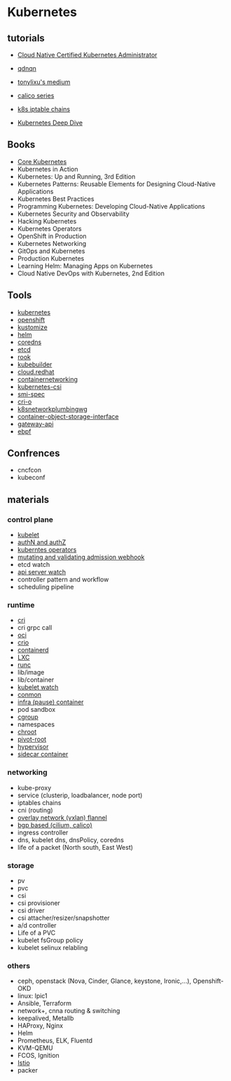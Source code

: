 # Kubernetes

## tutorials

- [Cloud Native Certified Kubernetes Administrator](https://lucid.app/lucidchart/b1b62a6e-1266-41dd-b48d-3c44252fb88f/view)

- [qdnqn](https://qdnqn.com/)

- [tonylixu's medium](https://tonylixu.medium.com/)

- [calico series](https://projectcalico.docs.tigera.io/about/about-calico)

- [k8s iptable chains](https://examples.openshift.pub/networking/k8s-iptables-chains/)

- [Kubernetes Deep Dive](https://acloudguru.com/course/kubernetes-deep-dive)

## Books

- [Core Kubernetes](https://www.manning.com/books/core-kubernetes)
- Kubernetes in Action
- Kubernetes: Up and Running, 3rd Edition
- Kubernetes Patterns: Reusable Elements for Designing Cloud-Native Applications
- Kubernetes Best Practices
- Programming Kubernetes: Developing Cloud-Native Applications
- Kubernetes Security and Observability
- Hacking Kubernetes
- Kubernetes Operators
- OpenShift in Production
- Kubernetes Networking
- GitOps and Kubernetes
- Production Kubernetes
- Learning Helm: Managing Apps on Kubernetes
- Cloud Native DevOps with Kubernetes, 2nd Edition

## Tools

- [kubernetes](https://kubernetes.io/docs/home/)
- [openshift](https://docs.openshift.com/container-platform/4.8/welcome/index.html)
- [kustomize](https://kustomize.io/)
- [helm](https://helm.sh/docs/)
- [coredns](https://coredns.io/)
- [etcd](https://etcd.io/)
- [rook](https://rook.io/)
- [kubebuilder](https://book.kubebuilder.io/)
- [cloud.redhat](https://cloud.redhat.com/learn/topics/operators)
- [containernetworking](https://github.com/containernetworking/cni)
- [kubernetes-csi](https://kubernetes-csi.github.io/docs/)
- [smi-spec](https://smi-spec.io/)
- [cri-o](https://cri-o.io/)
- [k8snetworkplumbingwg](https://github.com/k8snetworkplumbingwg/multus-cni)
- [container-object-storage-interface](https://container-object-storage-interface.github.io/)
- [gateway-api](https://gateway-api.sigs.k8s.io/)
- [ebpf](https://ebpf.io/)

## Confrences

- cncfcon
- kubeconf

## materials

### control plane

- [kubelet](https://aws.plainenglish.io/kubernetes-deep-dive-kubelet-e4527ed56f4c)
- [authN and authZ](https://faun.pub/how-to-add-an-user-to-a-kubernetes-cluster-an-overview-of-authn-in-k8s-d198adc08119)
- [kuberntes operators](https://developer.ibm.com/learningpaths/kubernetes-operators/operators-extend-kubernetes/)
- [mutating and validating admission webhook](https://slack.engineering/simple-kubernetes-webhook/)
- etcd watch
- [api server watch](https://sysdig.com/blog/monitor-kubernetes-api-server/)
- controller pattern and workflow
- scheduling pipeline

### runtime

- [cri](https://www.aquasec.com/cloud-native-academy/container-security/container-runtime-interface/)
- cri grpc call
- [oci](https://phoenixnap.com/kb/docker-vs-containerd-vs-cri-o)
- [crio](https://cri-o.io/)
- [containerd](https://earthly.dev/blog/containerd-vs-docker/)
- [LXC](https://earthly.dev/blog/lxc-vs-docker/)
- [runc](https://stackoverflow.com/questions/41645665/how-containerd-compares-to-runc)
- lib/image
- lib/container
- [kubelet watch](https://aws.plainenglish.io/kubernetes-deep-dive-kubelet-e4527ed56f4c)
- [conmon](https://github.com/containers/conmon)
- [infra (pause) container](https://blog.devgenius.io/k8s-pause-container-f7abd1e9b488)
- pod sandbox
- [cgroup](https://www.nginx.com/blog/what-are-namespaces-cgroups-how-do-they-work/)
- namespaces
- [chroot](https://www.howtogeek.com/441534/how-to-use-the-chroot-command-on-linux/)
- [pivot-root](https://superuser.com/questions/1575316/usage-of-chroot-after-pivot-root)
- [hypervisor](https://www.virtasant.com/blog/hypervisors-a-comprehensive-guide)
- [sidecar container](https://www.containiq.com/post/kubernetes-sidecar-container)

### networking

- kube-proxy
- service (clusterip, loadbalancer, node port)
- iptables chains
- cni (routing)
- [overlay network (vxlan) flannel](https://community.arm.com/arm-community-blogs/b/tools-software-ides-blog/posts/understanding-and-deploying-overlay-networks)
- [bgp based (cilium, calico)](https://www.ibm.com/docs/en/cloud-private/3.2.0?topic=ins-calico)
- ingress controller
- dns, kubelet dns, dnsPolicy, coredns
- life of a packet (North south, East West)

### storage

- pv
- pvc
- csi
- csi provisioner
- csi driver
- csi attacher/resizer/snapshotter
- a/d controller
- Life of a PVC
- kubelet fsGroup policy
- kubelet selinux relabling

### others

- ceph, openstack (Nova, Cinder, Glance, keystone, Ironic,...), Openshift-OKD
- linux: lpic1
- Ansible, Terraform
- network+, cnna routing & switching
- keepalived, Metallb
- HAProxy, Nginx
- Helm
- Prometheus, ELK, Fluentd
- KVM-QEMU
- FCOS, Ignition
- [Istio](https://tetrate.io/what-is-istio-service-mesh/)
- packer
